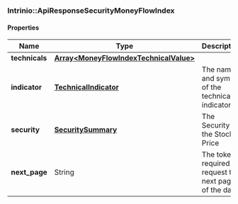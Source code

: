 

[//]: # (CLASS:Intrinio::ApiResponseSecurityMoneyFlowIndex)

[//]: # (KIND:object)

### Intrinio::ApiResponseSecurityMoneyFlowIndex

#### Properties

[//]: # (START_DEFINITION)

Name | Type | Description
------------ | ------------- | -------------
**technicals** | [**Array&lt;MoneyFlowIndexTechnicalValue&gt;**](MoneyFlowIndexTechnicalValue.md) |  &nbsp;
**indicator** | [**TechnicalIndicator**](TechnicalIndicator.md) | The name and symbol of the technical indicator &nbsp;
**security** | [**SecuritySummary**](SecuritySummary.md) | The Security of the Stock Price &nbsp;
**next_page** | String | The token required to request the next page of the data &nbsp;

[//]: # (END_DEFINITION)


[//]: # (CONTAINED_CLASS:Intrinio::MoneyFlowIndexTechnicalValue)


[//]: # (CONTAINED_CLASS:Intrinio::TechnicalIndicator)


[//]: # (CONTAINED_CLASS:Intrinio::SecuritySummary)



